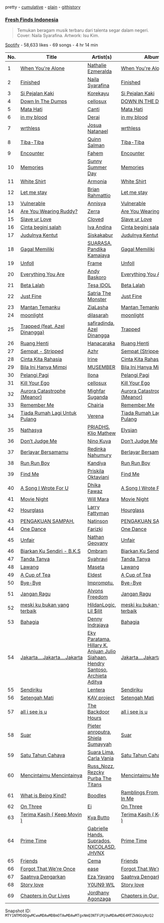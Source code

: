 pretty - [cumulative](/playlists/cumulative/37i9dQZF1DWSGWRWu30rg7.md) - [plain](/playlists/plain/37i9dQZF1DWSGWRWu30rg7) - [githistory](https://github.githistory.xyz/mackorone/spotify-playlist-archive/blob/main/playlists/plain/37i9dQZF1DWSGWRWu30rg7)

### [Fresh Finds Indonesia](https://open.spotify.com/playlist/37i9dQZF1DWSGWRWu30rg7)

> Temukan beragam musik terbaru dari talenta segar dalam negeri\. Cover: Naila Syarafina\. Artwork: Isu Kim.

[Spotify](https://open.spotify.com/user/spotify) - 58,633 likes - 69 songs - 4 hr 14 min

| No. | Title | Artist(s) | Album | Length |
|---|---|---|---|---|
| 1 | [When You're Alone](https://open.spotify.com/track/5kWzY9yR2a1UjVsiV1499w) | [Nathalie Ezmeralda](https://open.spotify.com/artist/317pXIcioJR0xIA5PnBUk0) | [When You're Alone](https://open.spotify.com/album/3MxyMF7y8ZBAQtXaBh2Hbg) | 2:30 |
| 2 | [Finished](https://open.spotify.com/track/1Ew3yRolGuerXWdIzVVNCd) | [Naila Syarafina](https://open.spotify.com/artist/5ASlAOxuxZ0wnQjhJSZLhz) | [Finished](https://open.spotify.com/album/2NCEzQo5lUEkbPkF7jlKic) | 4:15 |
| 3 | [Si Pejalan Kaki](https://open.spotify.com/track/4RL96Orjl8d1yp6XVU12W3) | [Korekayu](https://open.spotify.com/artist/20cF49BJi56UnRacCld3YT) | [Si Pejalan Kaki](https://open.spotify.com/album/63vVuP8hUcjhFjXPqP5DQB) | 2:59 |
| 4 | [Down In The Dumps](https://open.spotify.com/track/1DcjEggH52pt6GiEeaaKmY) | [cellosux](https://open.spotify.com/artist/2rkmXRyKp3HRmGOgP968Kj) | [DOWN IN THE DUMPS](https://open.spotify.com/album/5qrAHXTOei4zFw1mnTasBP) | 4:18 |
| 5 | [Mata Hati](https://open.spotify.com/track/2EMcCfbbIbWbPiGmKmpXGz) | [Canti](https://open.spotify.com/artist/58T2knDTjuxgJkxHH0mllQ) | [Mata Hati](https://open.spotify.com/album/53xTPwR9F0uVwBMvNkgJiR) | 3:48 |
| 6 | [in my blood](https://open.spotify.com/track/46gkzWWae0mst81XQqH7e0) | [Derai](https://open.spotify.com/artist/5sCGE57PAwZPpH4c2sNCwn) | [in my blood](https://open.spotify.com/album/4MAScVUiwugSnsts1x4Gtv) | 3:27 |
| 7 | [wrthless](https://open.spotify.com/track/0QZZuXzCrnYNbkT1Dc0Fms) | [Josua Natanael](https://open.spotify.com/artist/5O0vJi4cwT7X77yfhRoXtp) | [wrthless](https://open.spotify.com/album/5RqnMyIZPneogenw4FYJos) | 2:32 |
| 8 | [Tiba\-Tiba](https://open.spotify.com/track/17otQjCe9dkxA0mO2V9t2V) | [Quinn Salman](https://open.spotify.com/artist/4lkE7XFATsJcgz6aLp1tdP) | [Tiba\-Tiba](https://open.spotify.com/album/6ko5b6vi9jZqTQXqkAXWOE) | 3:34 |
| 9 | [Encounter](https://open.spotify.com/track/79LI93BduVpxWwzBsxQpHS) | [Fahem](https://open.spotify.com/artist/6HUwSlF3uiFxVnrLXaEAx1) | [Encounter](https://open.spotify.com/album/5Wp2EHs4DbLVffXmQagbSR) | 3:33 |
| 10 | [Memories](https://open.spotify.com/track/0tWFB9klamv4SyQ2XKT8Wm) | [Sunny Summer Day](https://open.spotify.com/artist/6qXg5xXMLAVhGJpXU3oVy9) | [Memories](https://open.spotify.com/album/4RM4GjT2xsC90Lo1LSMEBP) | 2:48 |
| 11 | [White Shirt](https://open.spotify.com/track/09PuG10QQ7biYjpFhfiFJB) | [Armonia](https://open.spotify.com/artist/5vvrxRg4uriS44xHK4bzS3) | [White Shirt](https://open.spotify.com/album/6mNDbDRNqaqORuvHLm1sdx) | 4:14 |
| 12 | [Let me stay](https://open.spotify.com/track/2KGU1NHFyM3KdLfgOrQmb0) | [Brian Rahmattio](https://open.spotify.com/artist/1QbzyiGebXz3o6le2KnrVa) | [Let me stay](https://open.spotify.com/album/5DaZbndYCZMu66hnAhnq2e) | 3:07 |
| 13 | [Vulnerable](https://open.spotify.com/track/2yAyUwHFOTzSkEBS6b0Ebw) | [Annisya](https://open.spotify.com/artist/1PELt1dPoZyGYKgV6KWBkA) | [Vulnerable](https://open.spotify.com/album/0e8QeTz9RLR313Wo6FGM1x) | 4:04 |
| 14 | [Are You Wearing Ruddy?](https://open.spotify.com/track/3eHJuagKoZOBPY8Psrb1Hy) | [Zerra](https://open.spotify.com/artist/0qfJuFOWgjteUxTVn2CTeE) | [Are You Wearing Ruddy?](https://open.spotify.com/album/3ed1ZXYdjWlsZTchzKU49R) | 3:34 |
| 15 | [Slave ur Love](https://open.spotify.com/track/363Dq1dXdTEqdDGEMLVHIV) | [Cloved](https://open.spotify.com/artist/54ZXTXINRmmV5bO3dgpMGA) | [Slave ur Love](https://open.spotify.com/album/7td8fILJXwbsO2uVAeRMxB) | 4:21 |
| 16 | [Cinta begini salah](https://open.spotify.com/track/4yzo3BndtnTeoqnr9EhOg9) | [Iva Andina](https://open.spotify.com/artist/4F23qvBStFXjosTJOP6XJw) | [Cinta begini salah](https://open.spotify.com/album/7HfbDKaGScjnf0TJXWDV7u) | 3:46 |
| 17 | [Judulnya Kentut](https://open.spotify.com/track/5cHOtE7m9LXPR57HARzMMv) | [Siskakabur](https://open.spotify.com/artist/7B2tWfeViWpRTVax3hZJGu) | [Judulnya Kentut](https://open.spotify.com/album/2DnGUmzMFwHfKF9ijFRmJB) | 1:00 |
| 18 | [Gagal Memiliki](https://open.spotify.com/track/1sP98NlZ8sGTVUfRywsN3Q) | [SUARASA](https://open.spotify.com/artist/4xyRcr0252yIoj1Rzjokc4), [Pandika Kamajaya](https://open.spotify.com/artist/4RIT9iRhpwsYDUQ9iJ3mao) | [Gagal Memiliki](https://open.spotify.com/album/51KinCSyLJbRTByxZm3u2J) | 4:13 |
| 19 | [Unfoll](https://open.spotify.com/track/4MqJzuGJGZfsaKVPt2wUlE) | [Frame](https://open.spotify.com/artist/0ClkGShJe9SnPQc0exC88e) | [Unfoll](https://open.spotify.com/album/0iHnBTpRvBCt2lCjx3oi19) | 3:40 |
| 20 | [Everything You Are](https://open.spotify.com/track/2FUUiZRFt4v4utkPiZLvwI) | [Andy Baskoro](https://open.spotify.com/artist/3QQG8Jq7t6CCwATUOEo7LH) | [Everything You Are](https://open.spotify.com/album/0jmC9KMV7ikbSAtdcXJwP1) | 3:36 |
| 21 | [Beta Lalah](https://open.spotify.com/track/7HtQk0FDZyOMamRPqkrnuV) | [Tesa IDOL](https://open.spotify.com/artist/3VDeztqM8grawZfDLMyELA) | [Beta Lalah](https://open.spotify.com/album/3eM6IZsCAT6LHGgyEEUrzF) | 5:03 |
| 22 | [Just Fine](https://open.spotify.com/track/1zvoTHxvZRYl3AMr9rpa3f) | [Satria The Monster](https://open.spotify.com/artist/0NLnP0EquyxbmnV6dNEY8U) | [Just Fine](https://open.spotify.com/album/4Lbjy6HbjETdSScXXeW5mu) | 3:24 |
| 23 | [Mantan Temanku](https://open.spotify.com/track/5tXkyPRLIpSNMlcPiZCrf3) | [ZiaLasha](https://open.spotify.com/artist/2qWqUEZIkHsGbEZ9JyDZMh) | [Mantan Temanku](https://open.spotify.com/album/0ZGla6U5ezfe29FK23UzPh) | 4:40 |
| 24 | [moonlight](https://open.spotify.com/track/6xCB26Dg9hVNE76hJ774aU) | [dilasarah](https://open.spotify.com/artist/2U2xHTxh2E1Y4GX9deASV3) | [moonlight](https://open.spotify.com/album/66VclcKcfP5LZzoC4Su0eA) | 3:23 |
| 25 | [Trapped \(feat\. Azel Dinangga\)](https://open.spotify.com/track/2T8Jqx7wKSn2SLXUrxgGCr) | [safiradinda](https://open.spotify.com/artist/2dptqJyVPAcFp771zi3IOP), [Azel Dinangga](https://open.spotify.com/artist/3pfzBv20OB44e6T3rgRvUE) | [Trapped](https://open.spotify.com/album/1h3lKYGx9jxXieOHZtSlS1) | 3:49 |
| 26 | [Ruang Henti](https://open.spotify.com/track/4G2ZsEFGCZbzfGDKJXQj1z) | [Hanacaraka](https://open.spotify.com/artist/4F08HpSHnmm1VCVJY8rgaR) | [Ruang Henti](https://open.spotify.com/album/56bqvWh6qe1HTvI1iMddRU) | 5:18 |
| 27 | [Sempat \- Stripped](https://open.spotify.com/track/5hKtTHhlxAIJ4dXvI1g9ZS) | [Azhr](https://open.spotify.com/artist/1XoQClD6pvwGhLXBLHQ5x3) | [Sempat \(Stripped\)](https://open.spotify.com/album/6ep4hYKpIgtkYlgDdcx28v) | 3:52 |
| 28 | [Cinta Kita Rahasia](https://open.spotify.com/track/3BogPOU7jRe0h8WukLWPLD) | [Irine](https://open.spotify.com/artist/6msjEi4PZF1sHrCkWNyzAc) | [Cinta Kita Rahasia](https://open.spotify.com/album/5HriECw72xh5s3R2f73Td3) | 3:40 |
| 29 | [Bila Ini Hanya Mimpi](https://open.spotify.com/track/5ZRdea7ghj1z3sIfxD05Gm) | [MUSEMBER](https://open.spotify.com/artist/1XZE4GgI1r4numluP2sCcH) | [Bila Ini Hanya Mimpi](https://open.spotify.com/album/3rMHxdeXg8xJr4yV3NohoH) | 3:35 |
| 30 | [Pelangi Pagi](https://open.spotify.com/track/2xHHrlOLvtlTm2hpbN5RkV) | [Ilona](https://open.spotify.com/artist/1KntlRaZOjNyZuhySJwp3P) | [Pelangi Pagi](https://open.spotify.com/album/1eSzR7ONFtknmbT67sMOC4) | 3:34 |
| 31 | [Kill Your Ego](https://open.spotify.com/track/3aBSxQLr3hBNZmkb6JxFhr) | [cellosux](https://open.spotify.com/artist/2rkmXRyKp3HRmGOgP968Kj) | [Kill Your Ego](https://open.spotify.com/album/5AOJIBmdhYFHrZKsZy8fTj) | 3:50 |
| 32 | [Aurora Catastrophe \(Meanor\)](https://open.spotify.com/track/6x5CGSLPYS8UopGkseti6S) | [Mighfar Suganda](https://open.spotify.com/artist/6fnPHFhTbkcDHj9CjpGzlG) | [Aurora Catastrophe \(Meanor\)](https://open.spotify.com/album/5VpskqE3te8bXzEJTsrQ9n) | 2:26 |
| 33 | [Remember Me](https://open.spotify.com/track/1dgKQaLvYQSp0b9u8CAH7O) | [Chairia](https://open.spotify.com/artist/1f7fbIE0jO9dDldozZ3Gps) | [Remember Me](https://open.spotify.com/album/5uFEcyolJagiIVLRVPZFat) | 3:33 |
| 34 | [Tiada Rumah Lagi Untuk Pulang](https://open.spotify.com/track/66fDhroqK4CyDLwD1mHZz5) | [Verena](https://open.spotify.com/artist/1GNkIJqDGkR6UbADGEhrTQ) | [Tiada Rumah Lagi Untuk Pulang](https://open.spotify.com/album/0XmqcDb9UY2Dhx1mEvWb4m) | 4:18 |
| 35 | [Nathasya](https://open.spotify.com/track/3NdPesL0watN7yPi44j2q8) | [PRIADHS](https://open.spotify.com/artist/5PZdTJ5YIxjJAjbgdPS4gN), [Klio Mathew](https://open.spotify.com/artist/6et2qfjI2TI7mJLLlZUoQd) | [Elysian](https://open.spotify.com/album/61GuWldCZPFrbRdOrM1Lac) | 3:39 |
| 36 | [Don’t Judge Me](https://open.spotify.com/track/0u0ivkMMnw6ADn3IelvMyq) | [Nino Kuya](https://open.spotify.com/artist/0LV1a6lI6oiQU2QyhNrUND) | [Don’t Judge Me](https://open.spotify.com/album/5CS0sXtMgbKn2H1NfyGxCN) | 3:20 |
| 37 | [Berlayar Bersamamu](https://open.spotify.com/track/0pa2We94VjKzJQEF93LHgU) | [Redinka Nahumury](https://open.spotify.com/artist/6TuB4MqYsKjhB2ZIZjKl2c) | [Berlayar Bersamamu](https://open.spotify.com/album/3mZ01C3018kD6X716ANfvQ) | 2:47 |
| 38 | [Run Run Boy](https://open.spotify.com/track/0Or7hUbWUHnkzU4HcaElnV) | [Kandiya](https://open.spotify.com/artist/20OW5kxM7ZBU4lBLes56eC) | [Run Run Boy](https://open.spotify.com/album/4Ll4LFh8Vjsz8y8DymfRTT) | 3:18 |
| 39 | [Find Me](https://open.spotify.com/track/7DtId45k8QcHHBWSMv8wtZ) | [Priskila Oktaviani](https://open.spotify.com/artist/756VewIK5Xf6QiIQC8NDRG) | [Find Me](https://open.spotify.com/album/4c0yRrNo75mIddjfGtihE2) | 3:52 |
| 40 | [A Song I Wrote For U](https://open.spotify.com/track/53B0URRr832Kfjdep93sK0) | [Dhika Fawaz](https://open.spotify.com/artist/1jJSHVQJW9CtPcaPg8RHYb) | [A Song I Wrote For U](https://open.spotify.com/album/7loD9CQ6wONAMijNWQWPw2) | 2:55 |
| 41 | [Movie Night](https://open.spotify.com/track/6VDT1REZCtbZ1F5xPGyDrM) | [Will Mara](https://open.spotify.com/artist/5NxczTw9yZIX62WvzQ24mF) | [Movie Night](https://open.spotify.com/album/05nq5CRK0YVrvlWPohDLNq) | 3:03 |
| 42 | [Hourglass](https://open.spotify.com/track/58UHqvQcvYsTRX1KH4C2gJ) | [Larry Fattyman](https://open.spotify.com/artist/0MlLzD7F1VFdywqJUrcm1R) | [Hourglass](https://open.spotify.com/album/6ovV6EeEBoIC8d7uwrEqWx) | 2:12 |
| 43 | [PENGAKUAN SAMPAH.](https://open.spotify.com/track/0hEK8kingu1recbu7zk2nT) | [Natinson](https://open.spotify.com/artist/2LvgbwhujF1LjaGdOhxwdp) | [PENGAKUAN SAMPAH.](https://open.spotify.com/album/4eXOpfHFUQCPjnUk41frib) | 3:45 |
| 44 | [One Dance](https://open.spotify.com/track/31PyTaXDdERSCHBM9ljnFo) | [Farizki](https://open.spotify.com/artist/0q21wtMM1dK3rI2HzCYPui) | [One Dance](https://open.spotify.com/album/7DJlQJfwIQn09vlzzWo9ka) | 2:28 |
| 45 | [Unfair](https://open.spotify.com/track/0vCilDKnUq63pueRd1mr5C) | [Nathan Geovany](https://open.spotify.com/artist/188LSwYtPswMjmT7fjFcHF) | [Unfair](https://open.spotify.com/album/1Thjbg9CKd7OVv1CqJpAPN) | 4:03 |
| 46 | [Biarkan Ku Sendiri \- B.K.S](https://open.spotify.com/track/1209YB1MLtQRQRwcHYls1h) | [Ombram](https://open.spotify.com/artist/41ez3C2Jn6YOomK5YE8bZb) | [Biarkan Ku Sendiri \(B.K.S\)](https://open.spotify.com/album/6n5fwFFiSjfTpYwkSVtILX) | 3:48 |
| 47 | [Tanda Tanya](https://open.spotify.com/track/1maYyWSNA6JcFwNakWvMd9) | [Syahravi](https://open.spotify.com/artist/3pAnwLXAmm8w29Qy20KFJZ) | [Tanda Tanya](https://open.spotify.com/album/7nL85yaf6epznYuX4qNqIA) | 3:41 |
| 48 | [Lawang](https://open.spotify.com/track/6XfvkpG7tINmWn8Teo9bei) | [Maseta](https://open.spotify.com/artist/7BcNm58gfM6re7QMPFqlo6) | [Lawang](https://open.spotify.com/album/2NEbme4mLMP46ABUUS5S0W) | 4:03 |
| 49 | [A Cup of Tea](https://open.spotify.com/track/5PZ56Qboyusef5DjKLsBhB) | [Eldest](https://open.spotify.com/artist/2EoickjS3oYTzlfcGZTGIb) | [A Cup of Tea](https://open.spotify.com/album/3FPAoRrT4qkpbL28iJJ63r) | 3:50 |
| 50 | [Bye\-Bye](https://open.spotify.com/track/5mhlNMZqSYQWEDqSuF8ldc) | [Impromptu.](https://open.spotify.com/artist/2vQ4RWfaZHxPt9tMhEDp3w) | [Bye\-Bye](https://open.spotify.com/album/36Dvmifq8vQpOHvADQRGWO) | 2:28 |
| 51 | [Jangan Ragu](https://open.spotify.com/track/6vLgxZ2b3ytca4pgNyO26v) | [Alvons Freedom](https://open.spotify.com/artist/5JiWhinNO2kXOVJkoIK1NH) | [Jangan Ragu](https://open.spotify.com/album/4TRPlyFUMZc7bQU7JaNfPd) | 3:44 |
| 52 | [meski ku bukan yang terbaik](https://open.spotify.com/track/75xeq1pB60ex0slV8KWi1K) | [HildanLogic](https://open.spotify.com/artist/7mQYzk4I4wuq71hyf88KLK), [Lil $ilit](https://open.spotify.com/artist/7COEfHq6NiaGIesd7P3xHX) | [meski ku bukan yang terbaik](https://open.spotify.com/album/3PwNSo9zdLhDvsZdBZxjg9) | 2:33 |
| 53 | [Bahagia](https://open.spotify.com/track/2g6o4CjWh0KgweKAYNPdwN) | [Denny Indrajaya](https://open.spotify.com/artist/1FJsMaXbB2RrxmfBE7ExHD) | [Bahagia](https://open.spotify.com/album/550XdKDUeeqmqnCVgsRerq) | 3:27 |
| 54 | [Jakarta....Jakarta....Jakarta](https://open.spotify.com/track/67QKMcAcfMMqFtqNNhKiCM) | [Eky Paratama](https://open.spotify.com/artist/1b05l619XmRpqo7WOYkusy), [Hillary K](https://open.spotify.com/artist/3m7U0ofhIJxMyccLUVlQ0J), [Anjuan Julio Siahaan](https://open.spotify.com/artist/4KejmaDSpebt3TOa91XM8V), [Hendry Santoso](https://open.spotify.com/artist/3NwP4M5DmRVhk1Ce5UIZkT), [Archieta Aditya](https://open.spotify.com/artist/5tqfbisCT8ZnDKCsIer37J) | [Jakarta....Jakarta....Jakarta](https://open.spotify.com/album/7k1r107wi5vP1wC5k1iZUA) | 4:44 |
| 55 | [Sendiriku](https://open.spotify.com/track/3Q604mPBxL5FCrw1MLD3QG) | [Lentera](https://open.spotify.com/artist/5CCk2B3Fmn4XfiycvqfrC9) | [Sendiriku](https://open.spotify.com/album/0wk8xgJfcniRUWs5Um8cWf) | 4:11 |
| 56 | [Setengah Mati](https://open.spotify.com/track/1E3DJ2eylmBTvgd4O4KsOp) | [KAV project](https://open.spotify.com/artist/5dBv9Ol6mk2QwlolPc1ElA) | [Setengah Mati](https://open.spotify.com/album/6Dz3eLzQXRaXNlKsQGWPVT) | 3:06 |
| 57 | [all i see is u](https://open.spotify.com/track/3AuLRj1n8ZdGbUje7ZNgtd) | [The Backdoor Hours](https://open.spotify.com/artist/3u5XGIc6oD5ZdoyidlX39q) | [all i see is u](https://open.spotify.com/album/7tgqVF25aE2z2GiuLZUW4G) | 5:02 |
| 58 | [Suar](https://open.spotify.com/track/2lAuNqGPktFSofapHv3SKB) | [Pieter anroputra](https://open.spotify.com/artist/5iKnmuPSMDkd6Ubm3XYEf4), [Shiela Sumayyah](https://open.spotify.com/artist/1LUftMnfiLm7cNI6Jw7j4I) | [Suar](https://open.spotify.com/album/67qvnDK9oZU9rNxXxVKkZE) | 9:51 |
| 59 | [Satu Tahun Cahaya](https://open.spotify.com/track/5alx827A7lvvJ0HSwca6gd) | [Suara Lima](https://open.spotify.com/artist/3b20SopLWIzoAeE3WW4QDA), [Carla Vania](https://open.spotify.com/artist/1DApabURVjotLcHbWka1S2) | [Satu Tahun Cahaya](https://open.spotify.com/album/4AzsnehZMJ8FAYkFZk26aO) | 4:18 |
| 60 | [Mencintaimu Mencintainya](https://open.spotify.com/track/4N7wu9yPRDIlxVum7O5MrA) | [Russ\_Nozz](https://open.spotify.com/artist/0fYJpcMGw4BgHbRBjLP9Ex), [Rezcky Purba The Titans](https://open.spotify.com/artist/1JYot4JioyaiGRXBSEjqrO) | [Mencintaimu Mencintainya](https://open.spotify.com/album/7hxSCNp236uhm9ihYroZrK) | 4:16 |
| 61 | [What is Being Kind?](https://open.spotify.com/track/3RZKFe6kTWJmAU0ZcSap0U) | [Boodles](https://open.spotify.com/artist/3CsMZm9r0IwASsDPnhpYdi) | [Ramblings From the Hole In Me](https://open.spotify.com/album/1SUwrfybioixdUwkWSoBNl) | 2:47 |
| 62 | [On Three](https://open.spotify.com/track/0547qoHDbb60bdiAnESX28) | [Ei](https://open.spotify.com/artist/3bcAVVQaEz0ruGunLrjvw0) | [On Three](https://open.spotify.com/album/39t4DFMOjihMn1I7vVYHuR) | 2:27 |
| 63 | [Terima Kasih \( Keep Movin \)](https://open.spotify.com/track/5k7vh48dKZ0lifyBbLewBy) | [Kya Butto](https://open.spotify.com/artist/5tNHo8NKH0f4OFDxUeZT00) | [Terima Kasih \( Keep Movin \)](https://open.spotify.com/album/5WBlRWLqDXeltQf6YSpSBJ) | 3:17 |
| 64 | [Prime Time](https://open.spotify.com/track/4XQVgB6BYRhSsJflw9P2o3) | [Gabrielle Hands](https://open.spotify.com/artist/4a3qtDom4zqFBfMqvy0xLB), [Suprados](https://open.spotify.com/artist/6xZMxbcLwAfps8QOWjVv6m), [NXCOLASD](https://open.spotify.com/artist/49jURUgNXNI4E51Fqx5pJZ), [JHVNX](https://open.spotify.com/artist/39DbHpKG4OjCFiL0kUvtzv) | [Prime Time](https://open.spotify.com/album/5nBs4Xq3kuYwFMB9C0LPOU) | 3:26 |
| 65 | [Friends](https://open.spotify.com/track/1Bvcyo9FoKnzBfTWsHrasD) | [Cema](https://open.spotify.com/artist/0Nx9jILrekBzJl0JIGplED) | [Friends](https://open.spotify.com/album/5dkTs0CQUs1urQb40yZ2r7) | 3:25 |
| 66 | [Forgot That We're Once](https://open.spotify.com/track/3mguOTnxR0SjzKdZOwKSSZ) | [ease](https://open.spotify.com/artist/0DufYQJcuM2V7MfRShf9xY) | [Forgot That We're Once](https://open.spotify.com/album/1qeHfDPOKFX0koGq2oE7RJ) | 6:10 |
| 67 | [Saatnya Dengarkan](https://open.spotify.com/track/4nAaujEnzPZzWqa5b9bBTL) | [Eza Yayang](https://open.spotify.com/artist/3VmOM6neKrWv3rEcwwXUCE) | [Saatnya Dengarkan](https://open.spotify.com/album/0yQQqEUGDTo9vOCWQ0Lr4H) | 3:04 |
| 68 | [Story love](https://open.spotify.com/track/1xutnXg6j1J6ES9DdqyDa3) | [Y0UN9 W!L](https://open.spotify.com/artist/2xs5PnLT8NlQvp58OYxhyR) | [Story love](https://open.spotify.com/album/4hPcdbEvzNWRMyiYzm0emL) | 2:13 |
| 69 | [Chapters in Our Lives](https://open.spotify.com/track/6ZZniaxvEMY3guLpI7SJFb) | [Jordhany Agonzaga](https://open.spotify.com/artist/4uiYdynrw2gjfPHtJ91olK) | [Chapters in Our Lives](https://open.spotify.com/album/1zaAmEgPEfbZMLLWx5K7C6) | 5:26 |

Snapshot ID: `MTY1NTM5ODgwMCwwMDAwMDBmOTAwMDAwMTgxNmQ3NTFiMjUwMDAwMDE4MTZkNGUyNzQ2`
